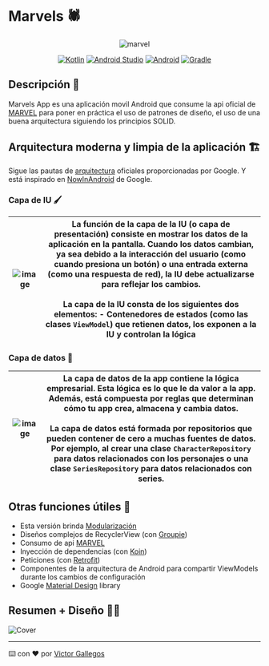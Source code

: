 # Marvels 🕷️

<div align="center">
  
![marvel](https://github.com/VictorDeGallegos/Marvels/assets/41756950/1f73ab40-e622-43db-893f-96b5deb33fa6)

</div>

<div align="center">

[![Kotlin](https://img.shields.io/badge/Kotlin-1.9.22-purple?longCache=true&style=popout-square)](https://kotlinlang.org)
[![Android Studio](https://img.shields.io/badge/Android_Studio-Iguana-green.svg?longCache=true&style=popout-square)](https://developer.android.com/studio)
[![Android](https://img.shields.io/badge/Android-7.1+-green.svg?longCache=true&style=popout-square)](https://www.android.com)
[![Gradle](https://img.shields.io/badge/Gradle-8.1-blue.svg?longCache=true&style=popout-square)](https://gradle.org)

</div>


## Descripción 📝
Marvels App es una aplicación movil Android que consume la api oficial de [MARVEL](https://developer.marvel.com/) para poner en práctica el uso de patrones de diseño, el uso de una buena arquitectura siguiendo los principios SOLID.


## Arquitectura moderna y limpia de la aplicación 🏗️

Sigue las pautas de [arquitectura](https://developer.android.com/topic/architecture) oficiales proporcionadas por Google. Y está inspirado en [NowInAndroid](https://github.com/android/nowinandroid) de Google.

### **Capa de IU** 🖌️

| ![image](https://github.com/VictorDeGallegos/Marvels/assets/41756950/26365658-750f-4c5c-adfe-6a5c66524565) | La función de la capa de la IU (o capa de presentación) consiste en mostrar los datos de la aplicación en la pantalla. Cuando los datos cambian, ya sea debido a la interacción del usuario (como cuando presiona un botón) o una entrada externa (como una respuesta de red), la IU debe actualizarse para reflejar los cambios.<br><br>La capa de la IU consta de los siguientes dos elementos: - Contenedores de estados (como las clases `ViewModel`) que retienen datos, los exponen a la IU y controlan la lógica |
|---|---|

### **Capa de datos** 💾

| ![image](https://github.com/VictorDeGallegos/Marvels/assets/41756950/54dfad61-e376-4453-87b0-aa5f5fe2ab1a) | La capa de datos de la app contiene la lógica empresarial. Esta lógica es lo que le da valor a la app. Además, está compuesta por reglas que determinan cómo tu app crea, almacena y cambia datos.<br><br>La capa de datos está formada por repositorios que pueden contener de cero a muchas fuentes de datos. Por ejemplo, al crear una clase `CharacterRepository` para datos relacionados con los personajes o una clase `SeriesRepository` para datos relacionados con series. |
|---|---|


## Otras funciones útiles 🔧

- Esta versión brinda [Modularización](https://developer.android.com/topic/modularization)
- Diseños complejos de RecyclerView (con [Groupie](https://github.com/lisawray/groupie))
- Consumo de api [MARVEL](https://developer.marvel.com/) 
- Inyección de dependencias  (con [Koin](https://insert-koin.io/docs/quickstart/android/))
- Peticiones (con [Retrofit](https://square.github.io/retrofit/))
- Componentes de la arquitectura de Android para compartir ViewModels durante los cambios de configuración
- Google [Material Design](https://material.io/blog/android-material-theme-color) library

## Resumen + Diseño ✍🏻
![Cover](https://github.com/VictorDeGallegos/Marvels/assets/41756950/c16c4bcb-5c6e-4fde-8d33-0d4c8a566079)

---
⌨️ con ❤️ por  [Victor Gallegos](https://github.com/VictorLiverpoolDev/VictorLiverpoolDev)
